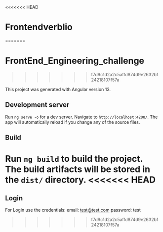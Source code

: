 <<<<<<< HEAD
# Frontendverblio
=======
# FrontEnd_Engineering_challenge

>>>>>>> f7d9c1d2a2c5affd874d9e2632bf24218107f57a

This project was generated with Angular version 13.

## Development server

Run `ng serve -o` for a dev server. Navigate to `http://localhost:4200/`. The app will automatically reload if you change any of the source files.

## Build

Run `ng build` to build the project. The build artifacts will be stored in the `dist/` directory.
<<<<<<< HEAD
=======


## Login
For Login use  the credentials:
email: test@test.com
password: test
>>>>>>> f7d9c1d2a2c5affd874d9e2632bf24218107f57a

